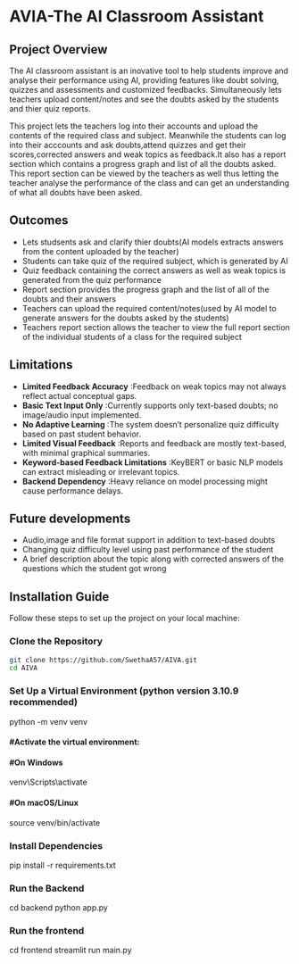 # AVIA-The AI Classroom Assistant

## Project Overview
The AI classroom assistant is an inovative tool to help students improve and analyse their performance using AI, providing features like doubt solving, quizzes and assessments and customized feedbacks.
Simultaneously lets teachers upload content/notes and see the doubts asked by the students and thier quiz reports.

This project lets the teachers log into their accounts and upload the contents of the required class and subject. Meanwhile the students can log into their acccounts and ask doubts,attend quizzes and get their scores,corrected answers and weak topics as feedback.It also has a report section which contains a progress graph and list of all the doubts asked.
This report section can be viewed by the teachers as well thus letting the teacher analyse the performance of the class and can get an understanding of what all doubts have been asked.

## Outcomes
* Lets studsents ask and clarify thier doubts(AI models extracts answers from the content uploaded by the teacher)
* Students can take quiz of the required subject, which is generated by AI
* Quiz feedback containing the correct answers as well as weak topics is generated from the quiz performance
* Report section provides the progress graph and the list of all of the doubts and their answers
* Teachers can upload the required content/notes(used by AI model to generate answers for the doubts asked by the students)
* Teachers report section allows the teacher to view the full report section of the individual students of a class for the required subject
 

## Limitations
* **Limited Feedback Accuracy** :Feedback on weak topics may not always reflect actual
conceptual gaps.
* **Basic Text Input Only** :Currently supports only text-based doubts; no image/audio input
implemented.
* **No Adaptive Learning** :The system doesn’t personalize quiz difficulty based on past
student behavior.
* **Limited Visual Feedback** :Reports and feedback are mostly text-based, with minimal
graphical summaries.
* **Keyword-based Feedback Limitations** :KeyBERT or basic NLP models can extract
misleading or irrelevant topics.
* **Backend Dependency** :Heavy reliance on model processing might cause performance
delays.


## Future developments
* Audio,image and file format support in addition to text-based doubts
* Changing quiz difficulty level using past performance of the student
* A brief description about the topic along with corrected answers of the questions which the student got wrong


## Installation Guide
Follow these steps to set up the project on your local machine:

### Clone the Repository
```bash
git clone https://github.com/SwethaA57/AIVA.git
cd AIVA
```

### Set Up a Virtual Environment (python version 3.10.9 recommended)
python -m venv venv
#### #Activate the virtual environment:
#### #On Windows
venv\Scripts\activate
#### #On macOS/Linux
source venv/bin/activate


### Install Dependencies
pip install -r requirements.txt


### Run the Backend
cd backend
python app.py


### Run the frontend
cd frontend
streamlit run main.py

